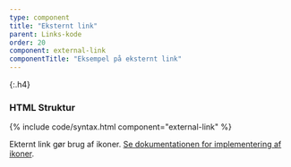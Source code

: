 ```yaml
---
type: component
title: "Eksternt link"
parent: Links-kode
order: 20
component: external-link
componentTitle: "Eksempel på eksternt link"
---
```


{:.h4}
### HTML Struktur

{% include code/syntax.html component="external-link" %}

Ekternt link gør brug af ikoner. <a href="/kode/ikoner/">Se dokumentationen for implementering af ikoner</a>.
